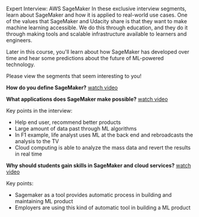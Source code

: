 Expert Interview: AWS SageMaker
In these exclusive interview segments, learn about SageMaker and how it is applied to real-world use cases. One of the values that SageMaker and Udacity share is that they want to make machine learning accessible. We do this through education, and they do it through making tools and scalable infrastructure available to learners and engineers.

Later in this course, you'll learn about how SageMaker has developed over time and hear some predictions about the future of ML-powered technology.

Please view the segments that seem interesting to you!

**How do you define SageMaker?**
[watch video](https://www.youtube.com/watch?v=JWRtWcd92E4)

**What applications does SageMaker make possible?**
[watch video](https://www.youtube.com/watch?v=iXN30g70PJ0)

Key points in the interview:

* Help end user, recommend better products
* Large amount of data past through ML algorithms
* In F1 example, life analyst uses ML at the back end and rebroadcasts the analysis to the TV
* Cloud computing is able to analyze the mass data and revert the results in real time

**Why should students gain skills in SageMaker and cloud services?**
[watch video](https://www.youtube.com/watch?v=Hp6qTdiqU3g)

Key points:

* Sagemaker as a tool provides automatic process in building and maintaining ML product
* Employers are using this kind of automatic tool in building a ML product
